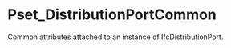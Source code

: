 # Pset_DistributionPortCommon

Common attributes attached to an instance of IfcDistributionPort.
<!-- end of short definition -->


